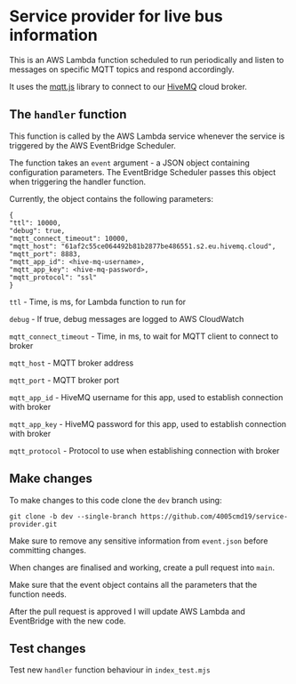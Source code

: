 # Service provider for live bus information

This is an AWS Lambda function scheduled to run periodically and listen to messages on specific MQTT topics and respond accordingly.

It uses the [mqtt.js](https://github.com/mqttjs/MQTT.js) library to connect to our [HiveMQ](https://www.hivemq.com/products/mqtt-cloud-broker/) cloud broker.

## The `handler` function
This function is called by the AWS Lambda service whenever the service is triggered by the AWS EventBridge Scheduler.

The function takes an `event` argument - a JSON object containing configuration parameters. The EventBridge Scheduler passes this object when triggering the handler function.

Currently, the object contains the following parameters:

```
{
"ttl": 10000,
"debug": true,
"mqtt_connect_timeout": 10000,
"mqtt_host": "61af2c55ce064492b81b2877be486551.s2.eu.hivemq.cloud",
"mqtt_port": 8883,
"mqtt_app_id": <hive-mq-username>,
"mqtt_app_key": <hive-mq-password>,
"mqtt_protocol": "ssl"
}
```

`ttl` - Time, is ms, for Lambda function to run for

`debug` - If true, debug messages are logged to AWS CloudWatch

`mqtt_connect_timeout` - Time, in ms, to wait for MQTT client to connect to broker

`mqtt_host` - MQTT broker address

`mqtt_port` - MQTT broker port

`mqtt_app_id` - HiveMQ username for this app, used to establish connection with broker

`mqtt_app_key` - HiveMQ password for this app, used to establish connection with broker

`mqtt_protocol` - Protocol to use when establishing connection with broker


## Make changes
To make changes to this code clone the `dev` branch using:

`git clone -b dev --single-branch https://github.com/4005cmd19/service-provider.git`

Make sure to remove any sensitive information from `event.json` before committing changes. 

When changes are finalised and working, create a pull request into `main`.

Make sure that the event object contains all the parameters that the function needs.

After the pull request is approved I will update AWS Lambda and EventBridge with the new code.

## Test changes
Test new `handler` function behaviour in `index_test.mjs`
